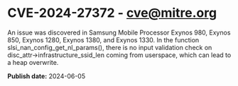 # CVE-2024-27372 - cve@mitre.org

An issue was discovered in Samsung Mobile Processor Exynos 980, Exynos 850, Exynos 1280, Exynos 1380, and Exynos 1330. In the function slsi_nan_config_get_nl_params(), there is no input validation check on disc_attr->infrastructure_ssid_len coming from userspace, which can lead to a heap overwrite.

**Publish date:** 2024-06-05
